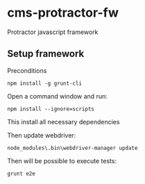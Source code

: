 # cms-protractor-fw
Protractor javascript framework

## Setup framework

Preconditions

    npm install -g grunt-cli

Open a command window and run:

    npm install --ignore=scripts

This install all necessary dependencies 

Then update webdriver:

    node_modules\.bin\webdriver-manager update

Then will be possible to execute tests:

    grunt e2e


